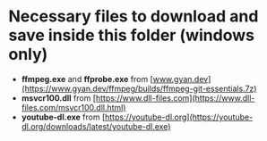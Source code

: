 # Necessary files to download and save inside this folder (windows only)

- **ffmpeg.exe** and **ffprobe.exe** from [www.gyan.dev](https://www.gyan.dev/ffmpeg/builds/ffmpeg-git-essentials.7z)
- **msvcr100.dll** from [https://www.dll-files.com](https://www.dll-files.com/msvcr100.dll.html)
- **youtube-dl.exe** from [https://youtube-dl.org](https://youtube-dl.org/downloads/latest/youtube-dl.exe)

